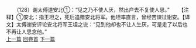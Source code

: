 　　（128）谢太傅道安北①：“见之乃不使人厌，然出户去不复使人思。”
　　【注释】①安北：指王坦之，死后追赠安北将军。他坦率直言，曾经苦谏过谢安。【译文】太傅谢安评论安北将军王坦之说：“见到他却也不让人生厌，可是走了以后也不再让人思念他。”
<br>[上一篇](08_127) [回卷首](08_000) [下一篇](08_129)

